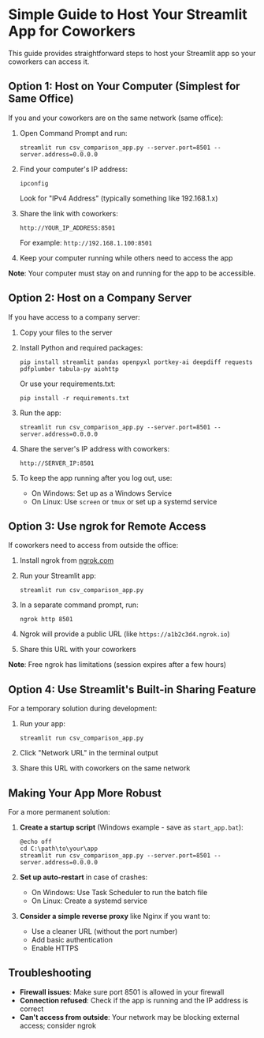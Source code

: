 # Simple Guide to Host Your Streamlit App for Coworkers

This guide provides straightforward steps to host your Streamlit app so your coworkers can access it.

## Option 1: Host on Your Computer (Simplest for Same Office)

If you and your coworkers are on the same network (same office):

1. Open Command Prompt and run:
   ```
   streamlit run csv_comparison_app.py --server.port=8501 --server.address=0.0.0.0
   ```

2. Find your computer's IP address:
   ```
   ipconfig
   ```
   Look for "IPv4 Address" (typically something like 192.168.1.x)

3. Share the link with coworkers:
   ```
   http://YOUR_IP_ADDRESS:8501
   ```
   For example: `http://192.168.1.100:8501`

4. Keep your computer running while others need to access the app

**Note**: Your computer must stay on and running for the app to be accessible.

## Option 2: Host on a Company Server

If you have access to a company server:

1. Copy your files to the server
2. Install Python and required packages:
   ```
   pip install streamlit pandas openpyxl portkey-ai deepdiff requests pdfplumber tabula-py aiohttp
   ```
   Or use your requirements.txt:
   ```
   pip install -r requirements.txt
   ```

3. Run the app:
   ```
   streamlit run csv_comparison_app.py --server.port=8501 --server.address=0.0.0.0
   ```

4. Share the server's IP address with coworkers:
   ```
   http://SERVER_IP:8501
   ```

5. To keep the app running after you log out, use:
   - On Windows: Set up as a Windows Service
   - On Linux: Use `screen` or `tmux` or set up a systemd service

## Option 3: Use ngrok for Remote Access

If coworkers need to access from outside the office:

1. Install ngrok from [ngrok.com](https://ngrok.com/download)

2. Run your Streamlit app:
   ```
   streamlit run csv_comparison_app.py
   ```

3. In a separate command prompt, run:
   ```
   ngrok http 8501
   ```

4. Ngrok will provide a public URL (like `https://a1b2c3d4.ngrok.io`)

5. Share this URL with your coworkers

**Note**: Free ngrok has limitations (session expires after a few hours)

## Option 4: Use Streamlit's Built-in Sharing Feature

For a temporary solution during development:

1. Run your app:
   ```
   streamlit run csv_comparison_app.py
   ```

2. Click "Network URL" in the terminal output

3. Share this URL with coworkers on the same network

## Making Your App More Robust

For a more permanent solution:

1. **Create a startup script** (Windows example - save as `start_app.bat`):
   ```
   @echo off
   cd C:\path\to\your\app
   streamlit run csv_comparison_app.py --server.port=8501 --server.address=0.0.0.0
   ```

2. **Set up auto-restart** in case of crashes:
   - On Windows: Use Task Scheduler to run the batch file
   - On Linux: Create a systemd service

3. **Consider a simple reverse proxy** like Nginx if you want to:
   - Use a cleaner URL (without the port number)
   - Add basic authentication
   - Enable HTTPS

## Troubleshooting

- **Firewall issues**: Make sure port 8501 is allowed in your firewall
- **Connection refused**: Check if the app is running and the IP address is correct
- **Can't access from outside**: Your network may be blocking external access; consider ngrok
